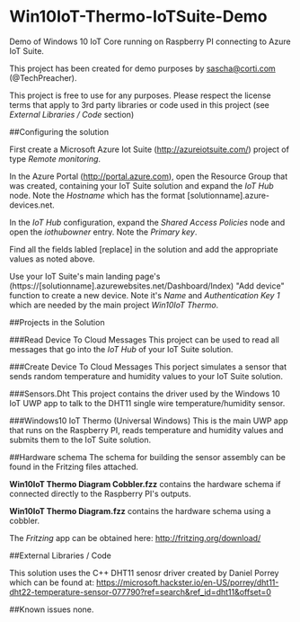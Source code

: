 # Win10IoT-Thermo-IoTSuite-Demo
Demo of Windows 10 IoT Core running on Raspberry PI connecting to Azure IoT Suite.

This project has been created for demo purposes by sascha@corti.com (@TechPreacher).

This project is free to use for any purposes. Please respect the license terms that apply to 3rd party libraries or code used in this project (see *External Libraries / Code* section)

##Configuring the solution

First create a Microsoft Azure Iot Suite (http://azureiotsuite.com/) project of type *Remote monitoring*.

In the Azure Portal (http://portal.azure.com), open the Resource Group that was created, containing your IoT Suite solution and expand the *IoT Hub* node. Note the *Hostname* which has the format \[solutionname\].azure-devices.net.

In the *IoT Hub* configuration, expand the *Shared Access Policies* node and open the *iothubowner* entry.
Note the *Primary key*.

Find all the fields labled \[replace\] in the solution and add the appropriate values as noted above.

Use your IoT Suite's main landing page's (https://\[solutionname\].azurewebsites.net/Dashboard/Index) "Add device" function to create a new device. Note it's *Name* and *Authentication Key 1* which are needed by the main project *Win10IoT Thermo*.

##Projects in the Solution

###Read Device To Cloud Messages
This project can be used to read all messages that go into the *IoT Hub* of your IoT Suite solution.

###Create Device To Cloud Messages
This porject simulates a sensor that sends random temperature and humidity values to your IoT Suite solution.

###Sensors.Dht
This project contains the driver used by the Windows 10 IoT UWP app to talk to the DHT11 single wire temperature/humidity sensor.  

###Windows10 IoT Thermo (Universal Windows)
This is the main UWP app that runs on the Raspberry PI, reads temperature and humidity values and submits them to the IoT Suite solution.

##Hardware schema
The schema for building the sensor assembly can be found in the Fritzing files attached.

**Win10IoT Thermo Diagram Cobbler.fzz** contains the hardware schema if connected directly to the Raspberry PI's outputs.

**Win10IoT Thermo Diagram.fzz** contains the hardware schema using a cobbler.

The *Fritzing* app can be obtained here: http://fritzing.org/download/

##External Libraries / Code

This solution uses the C++ DHT11 senosr driver created by Daniel Porrey which can be found at:
https://microsoft.hackster.io/en-US/porrey/dht11-dht22-temperature-sensor-077790?ref=search&ref_id=dht11&offset=0

##Known issues
none.
